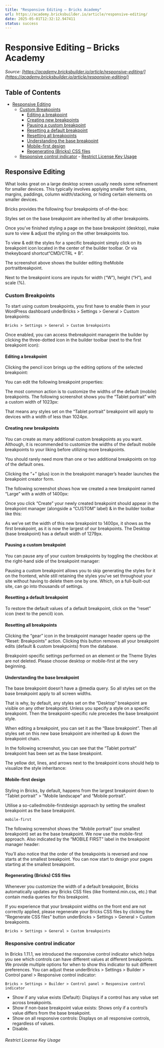 ```yaml
---
title: "Responsive Editing – Bricks Academy"
url: https://academy.bricksbuilder.io/article/responsive-editing/
date: 2025-05-01T12:32:12.947411
status: success
---
```


# Responsive Editing – Bricks Academy

*Source: [https://academy.bricksbuilder.io/article/responsive-editing/](https://academy.bricksbuilder.io/article/responsive-editing/)*

## Table of Contents

- [Responsive Editing](#responsive-editing)
  - [Custom Breakpoints](#custom-breakpoints)
    - [Editing a breakpoint](#editing-a-breakpoint)
    - [Creating new breakpoints](#creating-new-breakpoints)
    - [Pausing a custom breakpoint](#pausing-a-custom-breakpoint)
    - [Resetting a default breakpoint](#resetting-a-default-breakpoint)
    - [Resetting all breakpoints](#resetting-all-breakpoints)
    - [Understanding the base breakpoint](#understanding-the-base-breakpoint)
    - [Mobile-first design](#mobile-first-design)
    - [Regenerating (Bricks) CSS files](#regenerating-bricks-css-files)
  - [Responsive control indicator](#responsive-control-indicator)
        - [Restrict License Key Usage](#restrict-license-key-usage)

## Responsive Editing

What looks great on a large desktop screen usually needs some refinement for smaller devices. This typically involves applying smaller font sizes, margins, paddings, column width/stacking, or hiding certain elements on smaller devices.

Bricks provides the following four breakpoints of-of-the-box:

Styles set on the base breakpoint are inherited by all other breakpoints.

Once you’ve finished styling a page on the base breakpoint (desktop), make sure to view & adjust the styling on the other breakpoints too.

To view & edit the styles for a specific breakpoint simply click on its breakpoint icon located in the center of the builder toolbar. Or via thekeyboard shortcut“CMD/CTRL + B”.

The screenshot above shows the builder editing theMobile portraitbreakpoint.

Next to the breakpoint icons are inputs for width (“W”), height (“H”), and scale (%).

### Custom Breakpoints

To start using custom breakpoints, you first have to enable them in your WordPress dashboard underBricks > Settings > General > Custom breakpoints:

`Bricks > Settings > General > Custom breakpoints`

Once enabled, you can access thebreakpoint managerin the builder by clicking the three-dotted icon in the builder toolbar (next to the first breakpoint icon):

#### Editing a breakpoint

Clicking the pencil icon brings up the editing options of the selected breakpoint:

You can edit the following breakpoint properties:

The most common action is to customize the widths of the default (mobile) breakpoints. The following screenshot shows you the “Tablet portrait” with a custom width of 1023px:

That means any styles set on the “Tablet portrait” breakpoint will apply to devices with a width of less than 1024px.

#### Creating new breakpoints

You can create as many additional custom breakpoints as you want. Although, it is recommended to customize the widths of the default mobile breakpoints to your liking before utilizing more breakpoints.

You should rarely need more than one or two additional breakpoints on top of the default ones.

Clicking the “+” (plus) icon in the breakpoint manager’s header launches the breakpoint creator form.

The following screenshot shows how we created a  new breakpoint named “Large” with a width of 1400px:

Once you click “Create” your newly created breakpoint should appear in the breakpoint manager (alongside a “CUSTOM” label) & in the builder toolbar like this:

As we’ve set the width of this new breakpoint to 1400px, it shows as the first breakpoint, as it is now the largest of our breakpoints. The Desktop (base breakpoint) has a default width of 1279px.

#### Pausing a custom breakpoint

You can pause any of your custom breakpoints by toggling the checkbox at the right-hand side of the breakpoint manager:

Pausing a custom breakpoint allows you to skip generating the styles for it on the frontend, while still retaining the styles you’ve set throughout your site without having to delete them one by one. Which, on a full-built-out site, can go into thousands of settings.

#### Resetting a default breakpoint

To restore the default values of a default breakpoint, click on the “reset” icon (next to the pencil) icon.

#### Resetting all breakpoints

Clicking the “gear” icon in the breakpoint manager header opens up the “Reset: Breakpoints” action. Clicking this button removes all your breakpoint edits (default & custom breakpoints) from the database.

Breakpoint-specific settings performed on an element or the Theme Styles are not deleted. Please choose desktop or mobile-first at the very beginning.

#### Understanding the base breakpoint

The base breakpoint doesn’t have a @media query. So all styles set on the base breakpoint apply to all screen widths.

That is why, by default, any styles set on the “Desktop” breakpoint are visible on any other breakpoint. Unless you specify a style on a specific breakpoint. Then the breakpoint-specific rule precedes the base breakpoint style.

When editing a breakpoint, you can set it as the “Base breakpoint”. Then all styles set on this new base breakpoint are inherited up & down the breakpoint chain.

In the following screenshot, you can see that the “Tablet portrait” breakpoint has been set as the base breakpoint.

The yellow dot, lines, and arrows next to the breakpoint icons should help to visualize the style inheritance:

#### Mobile-first design

Styling in Bricks, by default, happens from the largest breakpoint down to “Tablet portrait” > “Mobile landscape” and “Mobile portrait”.

Utilise a so-calledmobile-firstdesign approach by setting the smallest breakpoint as the base breakpoint.

`mobile-first`

The following screenshot shows the “Mobile portrait” (our smallest breakpoint) set as the base breakpoint. We now use the mobile-first approach. Also indicated by the “MOBILE FIRST” label in the breakpoint manager header:

You’ll also notice that the order of the breakpoints is reversed and now starts at the smallest breakpoint. You can now start to design your pages starting at the smallest breakpoint.

#### Regenerating (Bricks) CSS files

Whenever you customize the width of a default breakpoint, Bricks automatically updates any Bricks CSS files (like frontend.min.css, etc.) that contain media queries for this breakpoint.

If you experience that your breakpoint widths on the front end are not correctly applied, please regenerate your Bricks CSS files by clicking the “Regenerate CSS files” button underBricks > Settings > General > Custom breakpoints.

`Bricks > Settings > General > Custom breakpoints`

### Responsive control indicator

In Bricks 1.11.1, we introduced the responsive control indicator which helps you see which controls can have different values at different breakpoints. We provide multiple options for when to show this indicator to suit different preferences. You can adjust these underBricks > Settings > Builder > Control panel > Responsive control indicator:

`Bricks > Settings > Builder > Control panel > Responsive control indicator`

- Show if any value exists (Default): Displays if a control has any value set across breakpoints.
- Show if non-base breakpoint value exists: Shows only if a control’s value differs from the base breakpoint.
- Show on all responsive controls: Displays on all responsive controls, regardless of values.
- Disable.

###### Restrict License Key Usage

